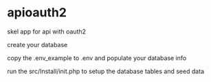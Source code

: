 # apioauth2
skel app for api with oauth2

create your database

copy the .env_example to .env and populate your database info

run the src/Install/init.php to setup the database tables and seed data

